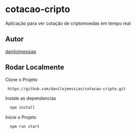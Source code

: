 # cotacao-cripto
Aplicação para ver cotação de criptomoedas em tempo real

## Autor

[danilojmessias](https://www.github.com/danilojmessias)

## Rodar Localmente

Clone o Projeto

```bash
 https://github.com/danilojmessias/cotacao-cripto.git
```


Instale as dependencias

```bash
  npm install
```

Inicie o Projeto

```bash
  npm run start
```
